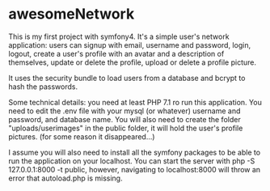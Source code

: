 # awesomeNetwork
This is my first project with symfony4. It's a simple user's network application: 
users can signup with email, username and password,
login, logout, create a user's profile with an avatar and a description of themselves, update or delete the profile, 
upload or delete a profile picture.

It uses the security bundle to load users from a database and bcrypt to hash the passwords.

Some technical details: you need at least PHP 7.1 ro run this application. 
You need to edit the .env file with your mysql (or whatever) username and password, and database name.
You will also need to create the folder "uploads/userimages" in the public folder, it will hold the user's profile pictures. (for some reason it disappeared...)

I assume you will also need to install all the symfony packages to be able to run the application on your localhost. You can start the server with 
php -S 127.0.0.1:8000 -t public, however, navigating to localhost:8000 will throw an error that autoload.php is missing.
